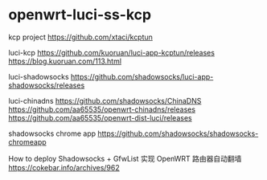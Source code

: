 # openwrt-luci-ss-kcp

kcp project
https://github.com/xtaci/kcptun

luci-kcp
https://github.com/kuoruan/luci-app-kcptun/releases
https://blog.kuoruan.com/113.html

luci-shadowsocks
https://github.com/shadowsocks/luci-app-shadowsocks/releases

luci-chinadns
https://github.com/shadowsocks/ChinaDNS
https://github.com/aa65535/openwrt-chinadns/releases
https://github.com/aa65535/openwrt-dist-luci/releases

shadowsocks chrome app
https://github.com/shadowsocks/shadowsocks-chromeapp


How to deploy
Shadowsocks + GfwList 实现 OpenWRT 路由器自动翻墙
https://cokebar.info/archives/962
